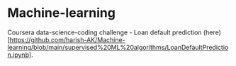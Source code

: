 # Machine-learning
Coursera data-science-coding challenge - Loan default prediction (here)[https://github.com/harish-AK/Machine-learning/blob/main/supervised%20ML%20algorithms/LoanDefaultPrediction.ipynb].

